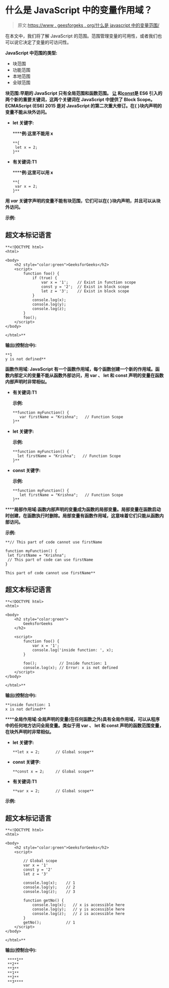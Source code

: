 # 什么是 JavaScript 中的变量作用域？

> 原文:[https://www . geesforgeks . org/什么是 javascript 中的变量范围/](https://www.geeksforgeeks.org/what-is-variable-scope-in-javascript/)

在本文中，我们将了解 JavaScript 的范围。范围管理变量的可用性，或者我们也可以说它决定了变量的可访问性。

**JavaScript 中范围的类型:**

*   块范围
*   功能范围
*   本地范围
*   全球范围

**块范围:**早期的 JavaScript 只有全局范围和函数范围。 [**让**](https://www.geeksforgeeks.org/javascript-let/) 和**[**const**](https://www.geeksforgeeks.org/javascript-const/)**是 ES6 引入的两个新的重要关键词，这两个关键词在 JavaScript 中提供了 Block Scope。ECMAScript (ES6) 2015 是对 JavaScript 的第二次重大修订。在{ }块内声明的变量不能从块外访问。****

*   ******let 关键字:******

    ******例:**这里不能用 x****

    ```
    **{
     let x = 2;
    }**
    ```

*   ******有关键词:T1******

    ******例:**这里可以用 x****

    ```
    **{
     var x = 2;
    }**
    ```

****用 *var* 关键字声明的变量不能有块范围，它们可以在{ }块内声明，并且可以从块外访问。****

******示例:******

## ****超文本标记语言****

```
**<!DOCTYPE html>
<html>

<body>
    <h2 style="color:green">GeeksforGeeks</h2>
    <script>
        function foo() {
            if (true) {
                var x = '1';    // Exist in function scope
                const y = '2';  // Exist in block scope
                let z = '3';    // Exist in block scope
            }
            console.log(x);
            console.log(y);
            console.log(z);
        }
        foo();
    </script>
</body>

</html>**
```

******输出(控制台中):******

```
**1
y is not defined**
```

******函数作用域:** JavaScript 有一个函数作用域，每个函数创建一个新的作用域。函数内部定义的变量不能从函数外部访问，用 **var** 、 **let** 和 **const** 声明的变量在函数内部声明时非常相似。****

*   ******有关键词:T1******

    ******示例:******

    ```
    **function myFunction() {
       var firstName = "Krishna";   // Function Scope
    }**
    ```

*   ******let 关键字:******

    ******示例:******

    ```
    **function myFunction() {
      let firstName = "Krishna";   // Function Scope
    }**
    ```

*   ******const 关键字:******

    ******示例:******

    ```
    **function myFunction() {
       let firstName = "Krishna";   // Function Scope
    }**
    ```

******局部作用域:**函数内部声明的变量成为函数的局部变量。局部变量在函数启动时创建，在函数执行时删除。局部变量有函数作用域，这意味着它们只能从函数内部访问。****

******示例:******

```
**// This part of code cannot use firstName

function myFunction() {
 let firstName = "Krishna";
 // This part of code can use firstName
}

This part of code cannot use firstName**
```

## ****超文本标记语言****

```
**<!DOCTYPE html>
<html>

<body>
    <h2 style="color:green">
        GeeksforGeeks
    </h2>

    <script>
        function foo() {
            var x = '1';
            console.log('inside function: ', x);
        }

        foo();          // Inside function: 1
        console.log(x); // Error: x is not defined 
    </script>
</body>

</html>**
```

******输出(控制台中):******

```
**inside function: 1
x is not defined**
```

******全局作用域:**全局声明的变量(在任何函数之外)具有全局作用域，可以从程序中的任何地方访问全局变量。类似于用 **var** 、 **let** 和 **const** 声明的函数范围变量，在块外声明时非常相似。****

*   ******let 关键字:******

    ```
    **let x = 2;       // Global scope**
    ```

*   ******const 关键字:******

    ```
    **const x = 2;     // Global scope**
    ```

*   ******有关键词:T1******

    ```
    **var x = 2;       // Global scope**
    ```

******示例:******

## ****超文本标记语言****

```
**<!DOCTYPE html>
<html>

<body>
    <h2 style="color:green">GeeksforGeeks</h2>
    <script>

        // Global scope
        var x = '1'
        const y = '2'
        let z = '3'

        console.log(x);    // 1
        console.log(y);    // 2
        console.log(z);    // 3

        function getNo() {
            console.log(x);   // x is accessible here
            console.log(y);   // y is accessible here
            console.log(z);   // z is accessible here
        }
        getNo();           // 1
    </script>
</body>

</html>**
```

******输出(控制台中):******

```
 ****1**
 **2**
 **3**
 **1**
 **2**
 **3****
```